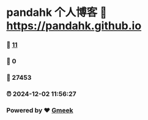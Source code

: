 # pandahk 个人博客 :link: https://pandahk.github.io 
### :page_facing_up: [11](https://pandahk.github.io/tag.html) 
### :speech_balloon: 0 
### :hibiscus: 27453 
### :alarm_clock: 2024-12-02 11:56:27 
### Powered by :heart: [Gmeek](https://github.com/Meekdai/Gmeek)
